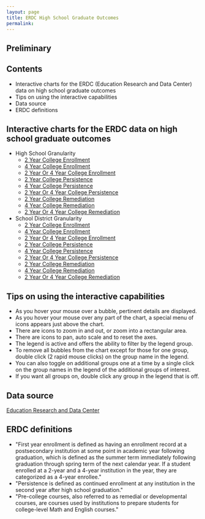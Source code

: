 ```yaml
---
layout: page
title: ERDC High School Graduate Outcomes
permalink:
---
```


## Preliminary


## Contents
- Interactive charts for the ERDC (Education Research and Data Center) data on high school graduate outcomes
- Tips on using the interactive capabilities
- Data source
- ERDC definitions

## Interactive charts for the ERDC data on high school graduate outcomes
- High School Granularity
  - [2 Year College Enrollment](erdc_2yr_enrollment_school)
  - [4 Year College Enrollment](erdc_4yr_enrollment_school)
  - [2 Year Or 4 Year College Enrollment](erdc_2yr_or_4yr_enrollment_school)
  - [2 Year College Persistence](erdc_2yr_persistence_school)
  - [4 Year College Persistence](erdc_4yr_persistence_school)
  - [2 Year Or 4 Year College Persistence](erdc_2yr_or_4yr_persistence_school)
  - [2 Year College Remediation](erdc_2yr_remediation_school)
  - [4 Year College Remediation](erdc_4yr_remediation_school)
  - [2 Year Or 4 Year College Remediation](erdc_2yr_or_4yr_remediation_school)
- School District Granularity
  - [2 Year College Enrollment](erdc_2yr_enrollment_district)
  - [4 Year College Enrollment](erdc_4yr_enrollment_district)
  - [2 Year Or 4 Year College Enrollment](erdc_2yr_or_4yr_enrollment_district)
  - [2 Year College Persistence](erdc_2yr_persistence_district)
  - [4 Year College Persistence](erdc_4yr_persistence_district)
  - [2 Year Or 4 Year College Persistence](erdc_2yr_or_4yr_persistence_district)
  - [2 Year College Remediation](erdc_2yr_remediation_district)
  - [4 Year College Remediation](erdc_4yr_remediation_district)
  - [2 Year Or 4 Year College Remediation](erdc_2yr_or_4yr_remediation_district)

## Tips on using the interactive capabilities
- As you hover your mouse over a bubble, pertinent details are displayed.
- As you hover your mouse over any part of the chart, a special menu of icons appears just above the chart. 
- There are icons to zoom in and out, or zoom into a rectangular area.
- There are icons to pan, auto scale and to reset the axes.
- The legend is active and offers the ability to filter by the legend group.
- To remove all bubbles from the chart except for those for one group, double click (2 rapid mouse clicks) on the group name in the legend.
- You can also toggle on additional groups one at a time by a single click on the group names in the legend of the additional groups of interest.
- If you want all groups on, double click any group in the legend that is off.

## Data source
[Education Research and Data Center](https://erdc.wa.gov/)

## ERDC definitions
- "First year enrollment is defined as having an enrollment record at a postsecondary institution at some point in academic year following graduation, which is defined as the summer term immediately following graduation through spring term of the next calendar year. If a student enrolled at a 2-year and a 4-year institution in the year, they are categorized as a 4-year enrollee."
- "Persistence is defined as continued enrollment at any institution in the second year after high school graduation."
- "Pre-college courses, also referred to as remedial or developmental courses, are courses used by institutions to prepare students for college-level Math and English courses."